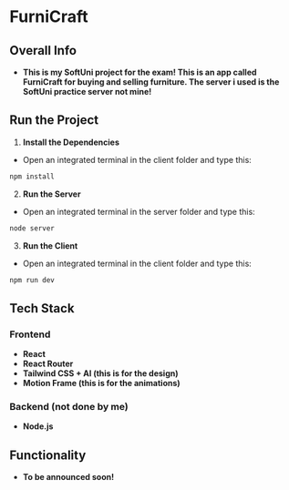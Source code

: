 # FurniCraft

## Overall Info
- **This is my SoftUni project for the exam! This is an app called FurniCraft for buying and selling furniture. The server i used is the SoftUni practice server not mine!**


## Run the Project
1. **Install the Dependencies**
- Open an integrated terminal in the client folder and type this:
```bash
npm install
```

2. **Run the Server**
- Open an integrated terminal in the server folder and type this:
```bash
node server
```

3. **Run the Client**
- Open an integrated terminal in the client folder and type this:
```bash
npm run dev
```

## Tech Stack

### **Frontend**
- **React**
- **React Router**
- **Tailwind CSS + AI (this is for the design)**
- **Motion Frame (this is for the animations)**

### **Backend (not done by me)**
- **Node.js**

## Functionality 
- **To be announced soon!**

